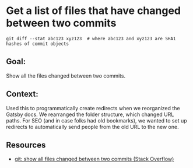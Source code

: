 # Get a list of files that have changed between two commits

```shell
git diff --stat abc123 xyz123  # where abc123 and xyz123 are SHA1 hashes of commit objects
```

## Goal:

Show all the files changed between two commits.

## Context:

Used this to programmatically create redirects when we reorganized the Gatsby docs. We rearranged the folder structure, which changed URL paths. For SEO (and in case folks had old bookmarks), we wanted to set up redirects to automatically send people from the old URL to the new one.


## Resources

* [git: show all files changed between two commits (Stack Overflow)](https://stackoverflow.com/questions/3144647/git-show-all-files-changed-between-two-commits)
